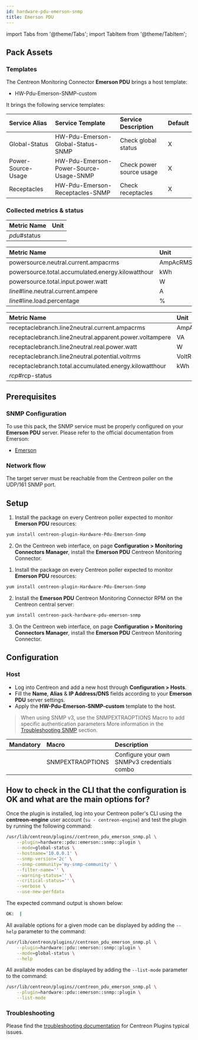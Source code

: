 ```yaml
---
id: hardware-pdu-emerson-snmp
title: Emerson PDU
---
```

import Tabs from '@theme/Tabs';
import TabItem from '@theme/TabItem';


## Pack Assets

### Templates

The Centreon Monitoring Connector **Emerson PDU** brings a host template:

* HW-Pdu-Emerson-SNMP-custom

It brings the following service templates:

| Service Alias      | Service Template                       | Service Description      | Default |
|:-------------------|:---------------------------------------|:-------------------------|:--------|
| Global-Status      | HW-Pdu-Emerson-Global-Status-SNMP      | Check global status      | X       |
| Power-Source-Usage | HW-Pdu-Emerson-Power-Source-Usage-SNMP | Check power source usage | X       |
| Receptacles        | HW-Pdu-Emerson-Receptacles-SNMP        | Check receptacles        | X       |

### Collected metrics & status

<Tabs groupId="sync">
<TabItem value="Global-Status" label="Global-Status">

| Metric Name  | Unit  |
|:-------------|:------|
| *pdu*#status |       |

</TabItem>
<TabItem value="Power-Source-Usage" label="Power-Source-Usage">

| Metric Name                                       | Unit     |
|:--------------------------------------------------|:---------|
| powersource.neutral.current.ampacrms              | AmpAcRMS |
| powersource.total.accumulated.energy.kilowatthour | kWh      |
| powersource.total.input.power.watt                | W        |
| *line*#line.neutral.current.ampere                | A        |
| *line*#line.load.percentage                       | %        |

</TabItem>
<TabItem value="Receptacles" label="Receptacles">

| Metric Name                                             | Unit     |
|:--------------------------------------------------------|:---------|
| receptaclebranch.line2neutral.current.ampacrms          | AmpAcRMS |
| receptaclebranch.line2neutral.apparent.power.voltampere | VA       |
| receptaclebranch.line2neutral.real.power.watt           | W        |
| receptaclebranch.line2neutral.potential.voltrms         | VoltRMS  |
| receptaclebranch.total.accumulated.energy.kilowatthour  | kWh      |
| *rcp*#rcp-status                                        |          |

</TabItem>
</Tabs>

## Prerequisites

### SNMP Configuration

To use this pack, the SNMP service must be properly configured on your **Emerson PDU**
server. Please refer to the official documentation from Emerson:
* [Emerson](https://www.emerson.com/en-us/support/manuals-and-guides)

### Network flow

The target server must be reachable from the Centreon poller on the UDP/161
SNMP port.

## Setup

<Tabs groupId="sync">
<TabItem value="Online License" label="Online License">

1. Install the package on every Centreon poller expected to monitor **Emerson PDU** resources:

```bash
yum install centreon-plugin-Hardware-Pdu-Emerson-Snmp
```

2. On the Centreon web interface, on page **Configuration > Monitoring Connectors Manager**, install the **Emerson PDU** Centreon Monitoring Connector.

</TabItem>
<TabItem value="Offline License" label="Offline License">

1. Install the package on every Centreon poller expected to monitor **Emerson PDU** resources:

```bash
yum install centreon-plugin-Hardware-Pdu-Emerson-Snmp
```

2. Install the **Emerson PDU** Centreon Monitoring Connector RPM on the Centreon central server:

```bash
yum install centreon-pack-hardware-pdu-emerson-snmp
```

3. On the Centreon web interface, on page **Configuration > Monitoring Connectors Manager**, install the **Emerson PDU** Centreon Monitoring Connector.

</TabItem>
</Tabs>

## Configuration

### Host

* Log into Centreon and add a new host through **Configuration > Hosts**.
* Fill the **Name**, **Alias** & **IP Address/DNS** fields according to your **Emerson PDU** server settings.
* Apply the **HW-Pdu-Emerson-SNMP-custom** template to the host.

> When using SNMP v3, use the SNMPEXTRAOPTIONS Macro to add specific authentication parameters 
> More information in the [Troubleshooting SNMP](../getting-started/how-to-guides/troubleshooting-plugins.md#snmpv3-options-mapping) section.

| Mandatory   | Macro            | Description                                  |
|:------------|:-----------------|:---------------------------------------------|
|             | SNMPEXTRAOPTIONS | Configure your own SNMPv3 credentials combo  |

## How to check in the CLI that the configuration is OK and what are the main options for?

Once the plugin is installed, log into your Centreon poller's CLI using the
**centreon-engine** user account (`su - centreon-engine`) and test the plugin by
running the following command:

```bash
/usr/lib/centreon/plugins//centreon_pdu_emerson_snmp.pl \
    --plugin=hardware::pdu::emerson::snmp::plugin \
    --mode=global-status \
    --hostname='10.0.0.1' \
    --snmp-version='2c' \
    --snmp-community='my-snmp-community' \
    --filter-name='' \
    --warning-status='' \
    --critical-status='' \
    --verbose \
    --use-new-perfdata
```

The expected command output is shown below:

```bash
OK:  | 
```

All available options for a given mode can be displayed by adding the
`--help` parameter to the command:

```bash
/usr/lib/centreon/plugins//centreon_pdu_emerson_snmp.pl \
    --plugin=hardware::pdu::emerson::snmp::plugin \
    --mode=global-status \
    --help
```

All available modes can be displayed by adding the `--list-mode` parameter to
the command:

```bash
/usr/lib/centreon/plugins//centreon_pdu_emerson_snmp.pl \
    --plugin=hardware::pdu::emerson::snmp::plugin \
    --list-mode
```

### Troubleshooting

Please find the [troubleshooting documentation](../getting-started/how-to-guides/troubleshooting-plugins.md)
for Centreon Plugins typical issues.